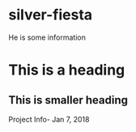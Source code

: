 # silver-fiesta
He is some information

# This is a heading
## This is smaller  heading

Project Info- Jan 7, 2018
